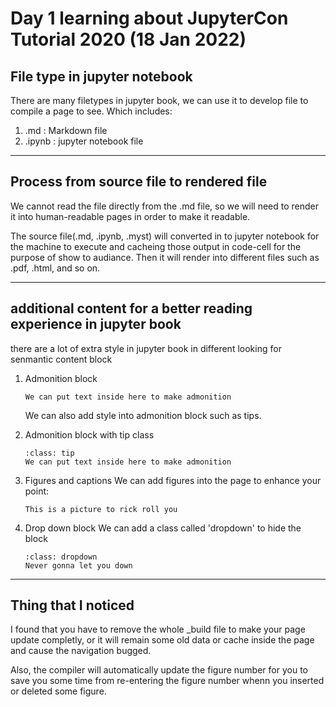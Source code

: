 # Day 1 learning about JupyterCon Tutorial 2020 (18 Jan 2022)

## File type in jupyter notebook

There are many filetypes in jupyter book, we can use it to develop file to compile a page to see. Which includes:
1. .md : Markdown file
2. .ipynb : jupyter notebook file

---

## Process from source file to rendered file

We cannot read the file directly from the .md file, so we will need to render it into human-readable pages in order to make it readable.

The source file(.md, .ipynb, .myst) will converted in to jupyter notebook for the machine to execute and cacheing those output in code-cell for the purpose of show to audiance. Then it will render into different files such as .pdf, .html, and so on.

---

## additional content for a better reading experience in jupyter book

there are a lot of extra style in jupyter book in different looking for senmantic content block
1. Admonition block
	```{admonition} This is a admonition block
	We can put text inside here to make admonition
	```
	We can also add style into admonition block such as tips.
2. Admonition block with tip class
	```{admonition} This is a admonition tip block
	:class: tip
	We can put text inside here to make admonition
	```
3. Figures and captions
	We can add figures into the page to enhance your point:
	```{figure} /rick.jpg
	This is a picture to rick roll you
	```
4. Drop down block
	We can add a class called 'dropdown' to hide the block

	```{admonition} Rick Roll
	:class: dropdown
	Never gonna let you down
	```

---

## Thing that I noticed

I found that you have to remove the whole _build file to make your page update completly, or it will remain some old data or cache inside the page and cause the navigation bugged.

Also, the compiler will automatically update the figure number for you to save you some time from re-entering the figure number whenn you inserted or deleted some figure.